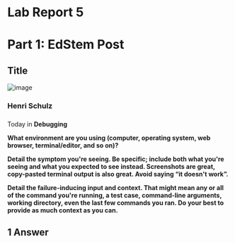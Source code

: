 # Lab Report 5 #

# Part 1: EdStem Post #

## Title ##

![image](https://github.com/Irnehs/cse15l-lab-report/assets/24259613/6062d7ae-d805-4294-8c2b-c7d942532564) 
### Henri Schulz ###
###
Today in **Debugging**

**What environment are you using (computer, operating system, web browser, terminal/editor, and so on)?**



**Detail the symptom you're seeing. Be specific; include both what you're seeing and what you expected to see instead. Screenshots are great, copy-pasted terminal output is also great. Avoid saying “it doesn't work”.**



**Detail the failure-inducing input and context. That might mean any or all of the command you're running, a test case, command-line arguments, working directory, even the last few commands you ran. Do your best to provide as much context as you can.**

## 1 Answer ##



